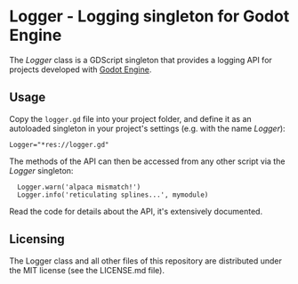 Logger - Logging singleton for Godot Engine
===========================================

The *Logger* class is a GDScript singleton that provides a logging API for
projects developed with [Godot Engine](https://godotengine.org).

Usage
-----

Copy the `logger.gd` file into your project folder, and define it as an autoloaded
singleton in your project's settings (e.g. with the name *Logger*):
```
Logger="*res://logger.gd"
```

The methods of the API can then be accessed from any other script via the *Logger*
singleton:
```
  Logger.warn('alpaca mismatch!')
  Logger.info('reticulating splines...', mymodule)
```

Read the code for details about the API, it's extensively documented.

Licensing
---------

The Logger class and all other files of this repository are distributed under the
MIT license (see the LICENSE.md file).
